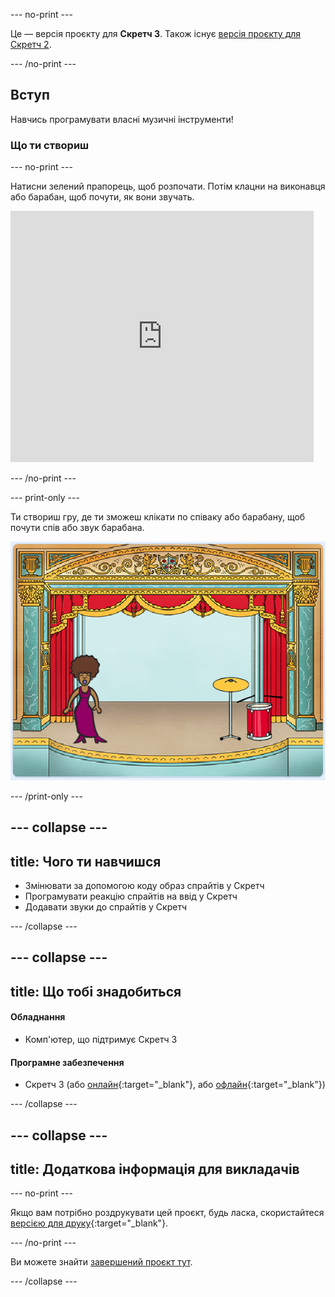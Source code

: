 --- no-print ---

Це — версія проєкту для **Скретч 3**. Також існує [версія проєкту для Скретч 2](https://projects.raspberrypi.org/uk-UA/projects/rock-band-scratch2).

--- /no-print ---

## Вступ

Навчись програмувати власні музичні інструменти!

### Що ти створиш

--- no-print ---

Натисни зелений прапорець, щоб розпочати. Потім клацни на виконавця або барабан, щоб почути, як вони звучать.

<div class="scratch-preview">
  <iframe allowtransparency="true" width="485" height="402" src="https://scratch.mit.edu/projects/embed/276872220/?autostart=false" frameborder="0" scrolling="no"></iframe>
</div>

--- /no-print ---

--- print-only ---

Ти створиш гру, де ти зможеш клікати по співаку або барабану, щоб почути спів або звук барабана.

![Знімок екрана гри](images/demo.png)

--- /print-only ---

--- collapse ---
---
title: Чого ти навчишся
---

+ Змінювати за допомогою коду образ спрайтів у Скретч
+ Програмувати реакцію спрайтів на ввід у Скретч
+ Додавати звуки до спрайтів у Скретч

--- /collapse ---

--- collapse ---
---
title: Що тобі знадобиться
---

#### Обладнання

+ Комп'ютер, що підтримує Скретч 3

#### Програмне забезпечення

+ Скретч 3 (або [онлайн](http://rpf.io/scratchon){:target="_blank"}, або [офлайн](http://rpf.io/scratchoff){:target="_blank"})

--- /collapse ---

--- collapse ---
---
title: Додаткова інформація для викладачів
---

--- no-print ---

Якщо вам потрібно роздрукувати цей проєкт, будь ласка, скористайтеся [версією для друку](https://projects.raspberrypi.org/uk-UA/projects/rock-band/print){:target="_blank"}.

--- /no-print ---

Ви можете знайти [завершений проєкт тут](http://rpf.io/p/uk-UA/rock-band-get).

--- /collapse ---